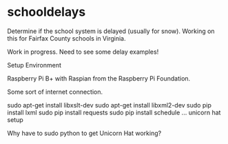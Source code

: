 schooldelays
============

Determine if the school system is delayed (usually for snow).  Working on this for Fairfax County schools in Virginia.

Work in progress.  Need to see some delay examples!

Setup Environment

Raspberry Pi B+ with Raspian from the Raspberry Pi Foundation.

Some sort of internet connection.

sudo apt-get install libxslt-dev
sudo apt-get install libxml2-dev
sudo pip install lxml
sudo pip install requests
sudo pip install schedule
... unicorn hat setup

Why have to sudo python to get Unicorn Hat working?
